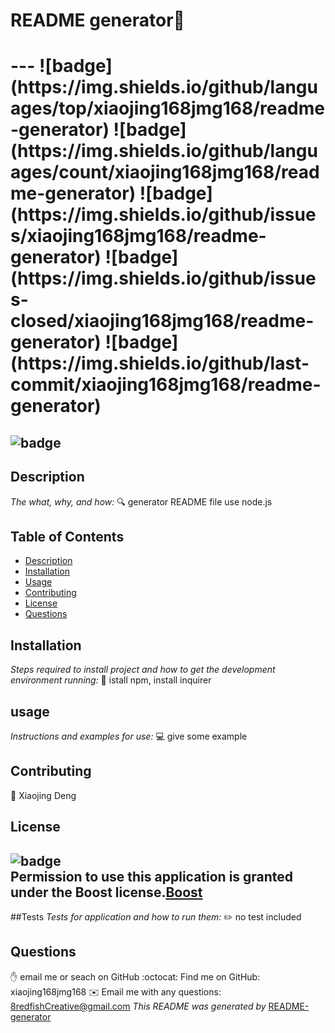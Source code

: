 
<h1>README generator👋<h1>
---
![badge](https://img.shields.io/github/languages/top/xiaojing168jmg168/readme-generator)
![badge](https://img.shields.io/github/languages/count/xiaojing168jmg168/readme-generator)
![badge](https://img.shields.io/github/issues/xiaojing168jmg168/readme-generator)
![badge](https://img.shields.io/github/issues-closed/xiaojing168jmg168/readme-generator)
![badge](https://img.shields.io/github/last-commit/xiaojing168jmg168/readme-generator)

![badge](https://img.shields.io/badge/license-Boost-brightgreen)
---
## Description
*The what, why, and how:* 
🔍 generator README file use node.js

## Table of Contents
- [Description](#description)
- [Installation](#installation)
- [Usage](#usage)
- [Contributing](#contributing)
- [License](#license)
- [Questions](#questions)

## Installation
*Steps required to install project and how to get the development environment running:*
💾 istall npm, install inquirer

## usage
*Instructions and examples for use:*
💻 give some example

## Contributing
👥 Xiaojing Deng

## License

![badge](https://img.shields.io/badge/license-Boost-brightgreen)</br>
Permission to use this application is granted under the Boost license.[Boost](https://choosealicense.com/licenses/bsl-1.0) 
---


##Tests
*Tests for application and how to run them:*
✏️ no test included

## Questions
✋ email me or seach on GitHub
:octocat: Find me on GitHub: xiaojing168jmg168
✉️ Email me with any questions: 8redfishCreative@gmail.com
*This README was generated by* [README-generator](https://github.com/xiaojing168jmg168/readme-generator)

